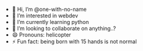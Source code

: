 - 👋 Hi, I’m @one-with-no-name
- 👀 I’m interested in webdev
- 🌱 I’m currently learning python
- 💞️ I’m looking to collaborate on anything..?
- 😄 Pronouns: helicopter 
- ⚡ Fun fact: being born with 15 hands is not normal

<!---
one-with-no-name/one-with-no-name is a ✨ special ✨ repository because its `README.md` (this file) appears on your GitHub profile.
You can click the Preview link to take a look at your changes.
--->
